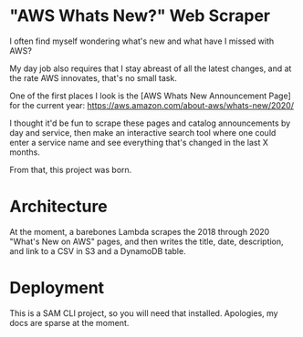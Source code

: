 # "AWS Whats New?" Web Scraper

I often find myself wondering what's new and what have I missed with AWS? 

My day job also requires that I stay abreast of all the latest changes, and at the rate AWS innovates, that's no small task. 

One of the first places I look is the [AWS Whats New Announcement Page] for the current year: 
https://aws.amazon.com/about-aws/whats-new/2020/

I thought it'd be fun to scrape these pages and catalog announcements by day and service, then make an interactive search tool where one could enter a service name and see everything that's changed in the last X months.

From that, this project was born.

# Architecture

At the moment, a barebones Lambda scrapes the 2018 through 2020 "What's New on AWS" pages, and then writes the title, date, description, and link to a CSV in S3 and a DynamoDB table. 

# Deployment

This is a SAM CLI project, so you will need that installed. Apologies, my docs are sparse at the moment.
